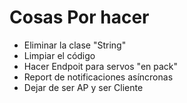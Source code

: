 
# Cosas Por hacer
* Eliminar la clase "String"
* Limpiar el código
* Hacer Endpoit para servos "en pack"
* Report de notificaciones asíncronas
* Dejar de ser AP y ser Cliente
